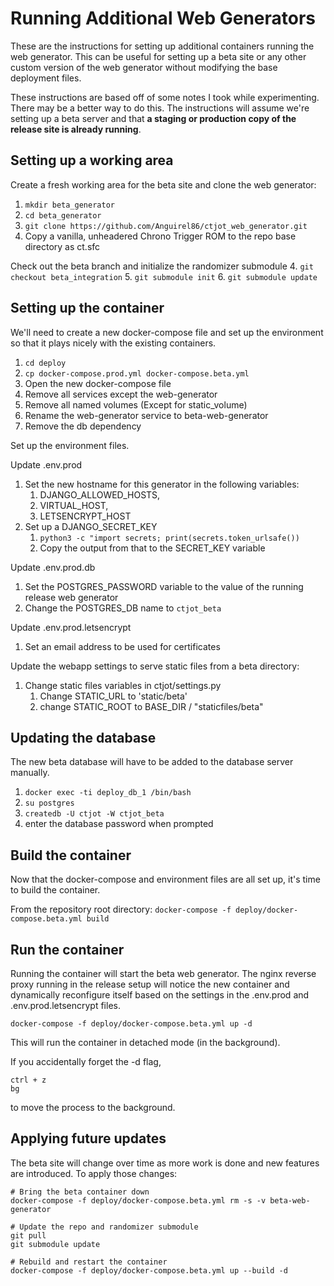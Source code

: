 # Running Additional Web Generators

These are the instructions for setting up additional containers running the web generator.
This can be useful for setting up a beta site or any other custom version of the web 
generator without modifying the base deployment files.

These instructions are based off of some notes I took while experimenting.  There may be 
a better way to do this.  The instructions will assume we're setting up a beta server and 
that **a staging or production copy of the release site is already running**.


## Setting up a working area

Create a fresh working area for the beta site and clone the web generator:
  1. `mkdir beta_generator`
  2. `cd beta_generator`
  3. `git clone https://github.com/Anguirel86/ctjot_web_generator.git`
  4. Copy a vanilla, unheadered Chrono Trigger ROM to the repo base directory as ct.sfc

Check out the beta branch and initialize the randomizer submodule
  4. `git checkout beta_integration`
  5. `git submodule init`
  6. `git submodule update`

## Setting up the container

We'll need to create a new docker-compose file and set up the environment so that it 
plays nicely with the existing containers.

  1. `cd deploy`
  2. `cp docker-compose.prod.yml docker-compose.beta.yml`
  3. Open the new docker-compose file
  4. Remove all services except the web-generator
  5. Remove all named volumes (Except for static_volume)
  6. Rename the web-generator service to beta-web-generator
  7. Remove the db dependency

Set up the environment files.

Update .env.prod
  1. Set the new hostname for this generator in the following variables:
     1. DJANGO_ALLOWED_HOSTS, 
     2. VIRTUAL_HOST, 
     3. LETSENCRYPT_HOST
  2. Set up a DJANGO_SECRET_KEY
     1. `python3 -c "import secrets; print(secrets.token_urlsafe())`
     2. Copy the output from that to the SECRET_KEY variable

Update .env.prod.db
  1. Set the POSTGRES_PASSWORD variable to the value of the running release web generator
  2. Change the POSTGRES_DB name to `ctjot_beta`

Update .env.prod.letsencrypt
  1. Set an email address to be used for certificates

Update the webapp settings to serve static files from a beta directory:
  1. Change static files variables in ctjot/settings.py
     1. Change STATIC_URL to 'static/beta'
     2. change STATIC_ROOT to BASE_DIR / "staticfiles/beta"

## Updating the database

The new beta database will have to be added to the database server manually.

  1. `docker exec -ti deploy_db_1 /bin/bash`
  2. `su postgres`
  3. `createdb -U ctjot -W ctjot_beta`
  4. enter the database password when prompted

## Build the container

Now that the docker-compose and environment files are all set up, it's time to build the container.

From the repository root directory:
`docker-compose -f deploy/docker-compose.beta.yml build`

## Run the container

Running the container will start the beta web generator.  The nginx reverse proxy running in the
release setup will notice the new container and dynamically reconfigure itself based on the
settings in the .env.prod and .env.prod.letsencrypt files.

`docker-compose -f deploy/docker-compose.beta.yml up -d`

This will run the container in detached mode (in the background).

If you accidentally forget the -d flag,
```
ctrl + z
bg
```
to move the process to the background.

## Applying future updates

The beta site will change over time as more work is done and new features are introduced.
To apply those changes:

```shell
# Bring the beta container down
docker-compose -f deploy/docker-compose.beta.yml rm -s -v beta-web-generator

# Update the repo and randomizer submodule
git pull
git submodule update

# Rebuild and restart the container
docker-compose -f deploy/docker-compose.beta.yml up --build -d
```
